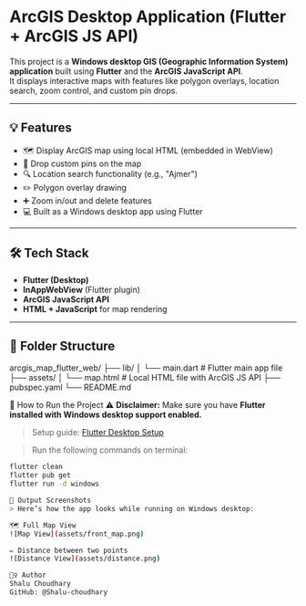 # ArcGIS Desktop Application (Flutter + ArcGIS JS API)

This project is a **Windows desktop GIS (Geographic Information System) application** built using **Flutter** and the **ArcGIS JavaScript API**.  
It displays interactive maps with features like polygon overlays, location search, zoom control, and custom pin drops.

---

## 💡 Features

- 🗺️ Display ArcGIS map using local HTML (embedded in WebView)
- 📍 Drop custom pins on the map
- 🔍 Location search functionality (e.g., "Ajmer")
- ✏️ Polygon overlay drawing
- ➕ Zoom in/out and delete features
- 💻 Built as a Windows desktop app using Flutter

---

## 🛠️ Tech Stack

- **Flutter (Desktop)**
- **InAppWebView** (Flutter plugin)
- **ArcGIS JavaScript API**
- **HTML + JavaScript** for map rendering

---

## 📂 Folder Structure
arcgis_map_flutter_web/
├── lib/
│ └── main.dart # Flutter main app file
├── assets/
│ └── map.html # Local HTML file with ArcGIS JS API
├── pubspec.yaml
└── README.md

🧪 How to Run the Project 
⚠️ **Disclaimer:** Make sure you have **Flutter installed with Windows desktop support enabled.**  
> Setup guide: [Flutter Desktop Setup](https://docs.flutter.dev/desktop)

>Run the following commands on terminal:

```bash
flutter clean
flutter pub get
flutter run -d windows

📸 Output Screenshots 
> Here’s how the app looks while running on Windows desktop:

🗺️ Full Map View
![Map View](assets/front_map.png)

✏️ Distance between two points
![Distance View](assets/distance.png)

🙋‍♀️ Author
Shalu Choudhary
GitHub: @Shalu-choudhary
